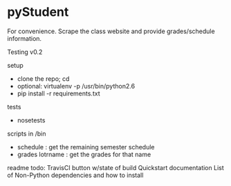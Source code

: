 # pyStudent

For convenience.
Scrape the class website and
provide grades/schedule information.

Testing v0.2

setup
- clone the repo; cd
- optional: virtualenv -p /usr/bin/python2.6
- pip install -r requirements.txt

tests
- nosetests

scripts in /bin
- schedule : get the remaining semester schedule
- grades lotrname : get the grades for that name

readme todo:
TravisCI button w/state of build
Quickstart documentation
List of Non-Python dependencies
and how to install

